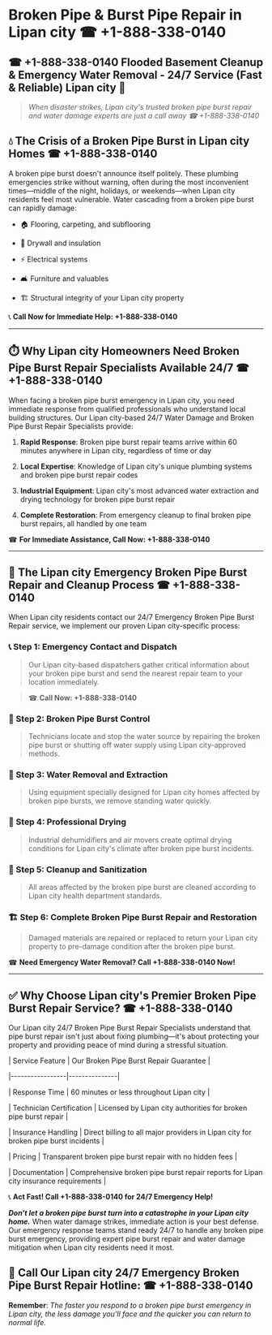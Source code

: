 # Broken Pipe & Burst Pipe Repair in Lipan city ☎ +1-888-338-0140  
## ☎ +1-888-338-0140 Flooded Basement Cleanup & Emergency Water Removal - 24/7 Service (Fast & Reliable) Lipan city 🚨  

> *When disaster strikes, Lipan city's trusted broken pipe burst repair and water damage experts are just a call away ☎ +1-888-338-0140*  

## 💧 The Crisis of a Broken Pipe Burst in Lipan city Homes ☎ +1-888-338-0140  

A broken pipe burst doesn't announce itself politely. These plumbing emergencies strike without warning, often during the most inconvenient times—middle of the night, holidays, or weekends—when Lipan city residents feel most vulnerable. Water cascading from a broken pipe burst can rapidly damage:  

* 🏠 Flooring, carpeting, and subflooring  
* 🧱 Drywall and insulation  
* ⚡ Electrical systems  
* 🛋️ Furniture and valuables  
* 🏗️ Structural integrity of your Lipan city property  

📞 **Call Now for Immediate Help: +1-888-338-0140**  

---  

## ⏱️ Why Lipan city Homeowners Need Broken Pipe Burst Repair Specialists Available 24/7 ☎ +1-888-338-0140  

When facing a broken pipe burst emergency in Lipan city, you need immediate response from qualified professionals who understand local building structures. Our Lipan city-based 24/7 Water Damage and Broken Pipe Burst Repair Specialists provide:  

1. **Rapid Response**: Broken pipe burst repair teams arrive within 60 minutes anywhere in Lipan city, regardless of time or day  
2. **Local Expertise**: Knowledge of Lipan city's unique plumbing systems and broken pipe burst repair codes  
3. **Industrial Equipment**: Lipan city's most advanced water extraction and drying technology for broken pipe burst repair  
4. **Complete Restoration**: From emergency cleanup to final broken pipe burst repairs, all handled by one team  

☎ **For Immediate Assistance, Call Now: +1-888-338-0140**  

---  

## 🔧 The Lipan city Emergency Broken Pipe Burst Repair and Cleanup Process ☎ +1-888-338-0140  

When Lipan city residents contact our 24/7 Emergency Broken Pipe Burst Repair service, we implement our proven Lipan city-specific process:  

### 📞 Step 1: Emergency Contact and Dispatch  
> Our Lipan city-based dispatchers gather critical information about your broken pipe burst and send the nearest repair team to your location immediately.  
> ☎ **Call Now: +1-888-338-0140**  

### 🚿 Step 2: Broken Pipe Burst Control  
> Technicians locate and stop the water source by repairing the broken pipe burst or shutting off water supply using Lipan city-approved methods.  

### 🌊 Step 3: Water Removal and Extraction  
> Using equipment specially designed for Lipan city homes affected by broken pipe bursts, we remove standing water quickly.  

### 💨 Step 4: Professional Drying  
> Industrial dehumidifiers and air movers create optimal drying conditions for Lipan city's climate after broken pipe burst incidents.  

### 🧼 Step 5: Cleanup and Sanitization  
> All areas affected by the broken pipe burst are cleaned according to Lipan city health department standards.  

### 🏗️ Step 6: Complete Broken Pipe Burst Repair and Restoration  
> Damaged materials are repaired or replaced to return your Lipan city property to pre-damage condition after the broken pipe burst.  

☎ **Need Emergency Water Removal? Call +1-888-338-0140 Now!**  

---  

## ✅ Why Choose Lipan city's Premier Broken Pipe Burst Repair Service? ☎ +1-888-338-0140  

Our Lipan city 24/7 Broken Pipe Burst Repair Specialists understand that pipe burst repair isn't just about fixing plumbing—it's about protecting your property and providing peace of mind during a stressful situation.  

| Service Feature | Our Broken Pipe Burst Repair Guarantee |  
|-----------------|---------------|  
| Response Time | 60 minutes or less throughout Lipan city |  
| Technician Certification | Licensed by Lipan city authorities for broken pipe burst repair |  
| Insurance Handling | Direct billing to all major providers in Lipan city for broken pipe burst incidents |  
| Pricing | Transparent broken pipe burst repair with no hidden fees |  
| Documentation | Comprehensive broken pipe burst repair reports for Lipan city insurance requirements |  

📞 **Act Fast! Call +1-888-338-0140 for 24/7 Emergency Help!**  

***Don't let a broken pipe burst turn into a catastrophe in your Lipan city home.*** When water damage strikes, immediate action is your best defense. Our emergency response teams stand ready 24/7 to handle any broken pipe burst emergency, providing expert pipe burst repair and water damage mitigation when Lipan city residents need it most.  

## 📱 Call Our Lipan city 24/7 Emergency Broken Pipe Burst Repair Hotline: ☎ +1-888-338-0140  

**Remember**: *The faster you respond to a broken pipe burst emergency in Lipan city, the less damage you'll face and the quicker you can return to normal life.*